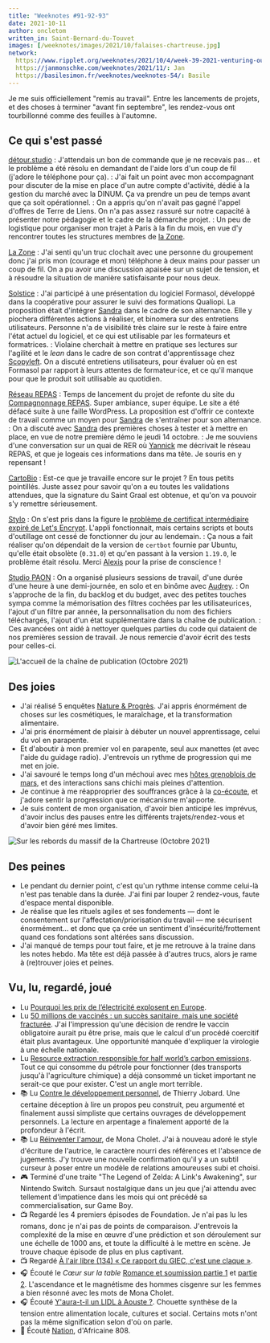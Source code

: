 ```yaml
---
title: "Weeknotes #91-92-93"
date: 2021-10-11
author: oncletom
written_in: Saint-Bernard-du-Touvet
images: [/weeknotes/images/2021/10/falaises-chartreuse.jpg]
network:
  https://www.ripplet.org/weeknotes/2021/10/4/week-39-2021-venturing-out: Tomomi
  https://janmonschke.com/weeknotes/2021/11/: Jan
  https://basilesimon.fr/weeknotes/weeknotes-54/: Basile
---
```


Je me suis officiellement "remis au travail". Entre les lancements de projets, et des choses à terminer "avant fin septembre", les rendez-vous ont tourbillonné comme des feuilles à l'automne.

<!--more-->

## Ce qui s'est passé

[détour.studio]
: J'attendais un bon de commande que je ne recevais pas… et le problème a été résolu en demandant de l'aide lors d'un coup de fil (j'adore le téléphone pour ça).
: J'ai fait un point avec mon accompagnant pour discuter de la mise en place d'un autre compte d'activité, dédié à la gestion du marché avec la DINUM. Ça va prendre un peu de temps avant que ça soit opérationnel.
: On a appris qu'on n'avait pas gagné l'appel d'offres de Terre de Liens. On n'a pas assez rassuré sur notre capacité à présenter notre pédagogie et le cadre de la démarche projet.
: Un peu de logistique pour organiser mon trajet à Paris à la fin du mois, en vue d'y rencontrer toutes les structures membres de [la Zone][La Zone].

[La Zone]
: J'ai senti qu'un truc clochait avec une personne du groupement donc j'ai pris mon (courage et mon) téléphone à deux mains pour passer un coup de fil. On a pu avoir une discussion apaisée sur un sujet de tension, et à résoudre la situation de manière satisfaisante pour nous deux.

[Solstice]
: J'ai participé à une présentation du logiciel Formasol, développé dans la coopérative pour assurer le suivi des formations Qualiopi. La proposition était d'intégrer [Sandra] dans le cadre de son alternance. Elle y piochera différentes actions à réaliser, et binomera sur des entretiens utilisateurs. Personne n'a de visibilité très claire sur le reste à faire entre l'état actuel du logiciel, et ce qui est utilisable par les formateurs et formatrices.
: Violaine cherchait à mettre en pratique ses lectures sur l'agilité et le _lean_ dans le cadre de son contrat d'apprentissage chez [Scopyleft]. On a discuté entretiens utilisateurs, pour évaluer où en est Formasol par rapport à leurs attentes de formateur·ice, et ce qu'il manque pour que le produit soit utilisable au quotidien.

[Réseau REPAS]
: Temps de lancement du projet de refonte du site du [Compagnonnage REPAS](https://compagnonnage-repas.org). Super ambiance, super équipe. Le site a été défacé suite à une faille WordPress. La proposition est d'offrir ce contexte de travail comme un moyen pour [Sandra] de s'entraîner pour son alternance.
: On a discuté avec [Sandra] des premières choses à tester et à mettre en place, en vue de notre première démo le jeudi 14 octobre.
: Je me souviens d'une conversation sur un quai de RER où [Yannick] me décrivait le réseau REPAS, et que je logeais ces informations dans ma tête. Je souris en y repensant !

[CartoBio]
: Est-ce que je travaille encore sur le projet ? En tous petits pointillés. Juste assez pour savoir qu'on a eu toutes les validations attendues, que la signature du Saint Graal est obtenue, et qu'on va pouvoir s'y remettre sérieusement.

[Stylo]
: On s'est pris dans la figure le [problème de certificat intermédiaire expiré de Let's Encrypt](https://www.octopuce.fr/letsencrypt-certificate-expiration-consequences/). L'appli fonctionnait, mais certains scripts et bouts d'outillage ont cessé de fonctionner du jour au lendemain.
: Ça nous a fait réaliser qu'on dépendait de la version de `certbot` fournie par Ubuntu, qu'elle était obsolète (`0.31.0`) et qu'en passant à la version `1.19.0`, le problème était résolu. Merci [Alexis](https://tutut.delire.party/@almet/107032687689853197) pour la prise de conscience !

[Studio PAON][EditAdapt]
: On a organisé plusieurs sessions de travail, d'une durée d'une heure à une demi-journée, en solo et en binôme avec [Audrey].
: On s'approche de la fin, du backlog et du budget, avec des petites touches sympa comme la mémorisation des filtres cochées par les utilisateurices, l'ajout d'un filtre par année, la personnalisation du nom des fichiers téléchargés, l'ajout d'un état supplémentaire dans la chaîne de publication.
: Ces avancées ont aidé à nettoyer quelques parties du code qui dataient de nos premières session de travail. Je nous remercie d'avoir écrit des tests pour celles-ci.

![](/weeknotes/images/2021/10/studio-paon-dashboard.png "L'accueil de la chaîne de publication (Octobre 2021)")

## Des joies

- J'ai réalisé 5 enquêtes [Nature & Progrès][NatureProgres]. J'ai appris énormément de choses sur les cosmétiques, le maraîchage, et la transformation alimentaire.
- J'ai pris énormément de plaisir à débuter un nouvel apprentissage, celui du vol en parapente.
- Et d'aboutir à mon premier vol en parapente, seul aux manettes (et avec l'aide du guidage radio). J'entrevois un rythme de progression qui me met en joie.
- J'ai savouré le temps long d'un méchoui avec mes [hôtes grenoblois de mars](/weenotes/63/), et des interactions sans chichi mais pleines d'attention.
- Je continue à me réapproprier des souffrances grâce à la [co-écoute](https://oncletom.io/2021/08/10/co-ecoute/), et j'adore sentir la progression que ce mécanisme m'apporte.
- Je suis content de mon organisation, d'avoir bien anticipé les imprévus, d'avoir inclus des pauses entre les différents trajets/rendez-vous et d'avoir bien géré mes limites.

![](/weeknotes/images/2021/10/falaises-chartreuse.jpg "Sur les rebords du massif de la Chartreuse (Octobre 2021)")


## Des peines

- Le pendant du dernier point, c'est qu'un rythme intense comme celui-là n'est pas tenable dans la durée. J'ai fini par louper 2 rendez-vous, faute d'espace mental disponible.
- Je réalise que les rituels agiles et ses fondements — dont le consentement sur l'affectation/priorisation du travail — me sécurisent énormément… et donc que ça crée un sentiment d'insécurité/frottement quand ces fondations sont altérées sans discussion.
- J'ai manqué de temps pour tout faire, et je me retrouve à la traine dans les notes hebdo. Ma tête est déjà passée à d'autres trucs, alors je rame à (re)trouver joies et peines.

## Vu, lu, regardé, joué

- Lu [Pourquoi les prix de l’électricité explosent en Europe](https://usbeketrica.com/fr/article/pourquoi-les-prix-de-l-electricite-explosent-en-europe).
- Lu [50 millions de vaccinés : un succès sanitaire, mais une société fracturée](https://www.mediapart.fr/journal/france/190921/50-millions-de-vaccines-un-succes-sanitaire-mais-une-societe-fracturee). J'ai l'impression qu'une décision de rendre le vaccin obligatoire aurait pu être prise, mais que le calcul d'un procédé coercitif était plus avantageux. Une opportunité manquée d'expliquer la virologie à une échelle nationale.
- Lu [Resource extraction responsible for half world’s carbon emissions](https://www.theguardian.com/environment/2019/mar/12/resource-extraction-carbon-emissions-biodiversity-loss). Tout ce qui consomme du pétrole pour fonctionner (des transports jusqu'à l'agriculture chimique) a déjà consommé un ticket important ne serait-ce que pour exister. C'est un angle mort terrible.
- 📚 Lu [Contre le développement personnel](https://www.ruedelechiquier.net/essais/336-contre-le-developpement-personnel-.html), de Thierry Jobard. Une certaine déception à lire un propos peu construit, peu argumenté et finalement aussi simpliste que certains ouvrages de développement personnels. La lecture en arpentage a finalement apporté de la profondeur à l'écrit.
- 📚 Lu [Réinventer l'amour](https://www.editionsladecouverte.fr/reinventer_l_amour-9782355221743), de Mona Cholet. J'ai à nouveau adoré le style d'écriture de l'autrice, le caractère nourri des références et l'absence de jugements. J'y trouve une nouvelle confirmation qu'il y a un subtil curseur à poser entre un modèle de relations amoureuses subi et choisi.
- 🎮 Terminé d'une traite "The Legend of Zelda: A Link's Awakening", sur Nintendo Switch. Sursaut nostalgique dans un jeu que j'ai attendu avec tellement d'impatience dans les mois qui ont précédé sa commercialisation, sur Game Boy.
- 📺 Regardé les 4 premiers épisodes de Foundation. Je n'ai pas lu les romans, donc je n'ai pas de points de comparaison. J'entrevois la complexité de la mise en œuvre d'une prédiction et son déroulement sur une échelle de 1000 ans, et toute la difficulté à le mettre en scène. Je trouve chaque épisode de plus en plus captivant.
- 📺 Regardé [À l'air libre (134) « Ce rapport du GIEC, c'est une claque »](https://www.youtube.com/watch?v=aRjndSW1kso).
- 🎧 Écouté le _Cœur sur la table_ [Romance et soumission partie 1](https://www.binge.audio/podcast/le-coeur-sur-la-table/romance-et-soumission-premiere-partie) et [partie 2](https://www.binge.audio/podcast/le-coeur-sur-la-table/romance-et-soumission-deuxieme-partie). L'ascendance et le magnétisme des hommes cisgenre sur les femmes a bien résonné avec les mots de Mona Cholet.
- 🎧 Écouté [Y'aura-t-il un LIDL à Aouste ?](https://www.franceculture.fr/emissions/les-pieds-sur-terre/les-pieds-sur-terre-emission-du-mercredi-01-septembre-2021). Chouette synthèse de la tension entre alimentation locale, cultures et social. Certains mots n'ont pas la même signification selon d'où on parle.
- 🎵 Écouté [Nation](https://www.last.fm/music/Africaine+808/_/Nation), d'Africaine 808.

[détour.studio]: /
[Solstice]: https://solstice.coop/
[Stylo]: https://github.com/EcrituresNumeriques/stylo
[CartoBio]: https://cartobio.org/
[EditAdapt]: http://editadapt.fr/
[Usine Vivante]: https://www.usinevivante.org
[La Zone]: http://la.zone
[YesWiki]: https://yeswiki.net
[NatureProgres]: http://np26.fr/
[Réseau REPAS]: http://www.reseaurepas.free.fr/

[Noémie]: https://noemiegirard.co
[Sandra]: https://sandrakpodar.net/
[Scopyleft]: http://scopyleft.fr
[Juliette]: https://twitter.com/ju_net01
[Sofia]: https://twitter.com/sofiaboulaarab
[Guillaume]: https://www.yuzutech.fr/
[Antoine]: https://www.quaternum.net/
[Yannick]: https://elsif.fr/
[Basile]: https://basilesimon.fr/
[Maïtané]: https://maiwann.net/
[Laurent]: https://cocotier.xyz/
[Audrey]: https://fr.linkedin.com/in/audreybramy
